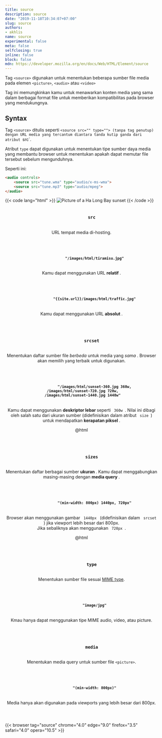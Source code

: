 ```yaml
---
title: source
description: source
date: "2019-11-18T10:34:07+07:00"
slug: source
authors:
- akhlis
name: source
experimental: false
meta: false
selfclosing: true
inline: false
block: false
mdn: https://developer.mozilla.org/en/docs/Web/HTML/Element/source
---
```


Tag `<source>` digunakan untuk menentukan beberapa sumber file media pada elemen `<picture>`, `<audio>` atau `<video>`

Tag ini memungkinkan kamu untuk menawarkan konten media yang sama dalam berbagai format file untuk memberikan kompatibilitas pada browser yang mendukungnya.

## Syntax

Tag `<source>` ditulis seperti `<source src="" type=""> (tanpa tag penutup) dengan URL media yang tercantum diantara tanda kutip ganda dari atribut `src`.

Atribut `type` dapat digunakan untuk menentukan tipe sumber daya media yang membantu browser untuk menentukan apakah dapat memutar file tersebut sebelum mengunduhnya.

Seperti ini:
```html
<audio controls>
	<source src="tune.wma" type="audio/x-ms-wma">
	<source src="tune.mp3" type="audio/mpeg">
</audio>
```

{{< code lang="html" >}}
<picture>
  <source media="(min-width: 800px)" srcset="/images/html/sunset-360.jpg 360w,
    /images/html/sunset-720.jpg 720w,
    /images/html/sunset-1440.jpg 1440w" sizes="33.3vw">
  <source srcset="/images/html/sunset-720.jpg 2x,
    /images/html/sunset-360.jpg 1x">
  <img src="/images/html/sunset.jpg" alt="Picture of a Ha Long Bay sunset">
</picture>
{{< /code >}}

<article id="source-src" class="attribute">
  <header class="attribute__header">
    <h3 class="attribute__name">
      <code class="tag" data-tooltip="Click to copy" data-clipboard-text="src">
        src
      </code>
    </h3>
    <div class="attribute__description">
      <p>URL tempat media di-hosting.</p>
    </div>
  </header>
  <div class="attribute__values">
    <article id="source-src-imagestiramisujpg" class="value">
      <header class="value__header">
        <h4 class="value__name">
          <code class="tag" data-tooltip="Click to copy src=&quot;/images/html/tiramisu.jpg&quot;"
            data-clipboard-text="src=&quot;/images/html/tiramisu.jpg&quot;">
            "/images/html/tiramisu.jpg"
          </code>
        </h4>
        <div class="value__description">
          <p>Kamu dapat menggunakan URL <strong> relatif </strong>.</p>
        </div>
      </header>
      <aside class="value__preview">
        <div class="value__output">
          <source src="/images/html/tiramisu.jpg">
          </source>
        </div>
      </aside>
    </article>
    <article id="source-src-siteurlimagestrafficjpg" class="value">
      <header class="value__header">
        <h4 class="value__name">
          <code class="tag" data-tooltip="Click to copy src=&quot;{{site.url}}/images/html/traffic.jpg&quot;"
            data-clipboard-text="src=&quot;{{site.url}}/images/html/traffic.jpg&quot;">
            "{{site.url}}/images/html/traffic.jpg"
          </code>
        </h4>
        <div class="value__description">
          <p>Kamu dapat menggunakan URL <strong> absolut </strong>.</p>
        </div>
      </header>
      <aside class="value__preview">
        <div class="value__output">
          <source src="{{site.url}}/images/html/traffic.jpg">
          </source>
        </div>
      </aside>
    </article>
  </div>
</article>
<article id="source-srcset" class="attribute">
  <header class="attribute__header">
    <h3 class="attribute__name">
      <code class="tag" data-tooltip="Click to copy" data-clipboard-text="srcset">
        srcset
      </code>
    </h3>
    <div class="attribute__description">
      <p>Menentukan daftar sumber file <em> berbeda </em> untuk media yang <em> sama </em>. Browser akan memilih yang terbaik untuk digunakan.</p>
    </div>
  </header>
  <div class="attribute__values">
    <article id="source-srcset-imagessunset-360jpg-360w-imagessunset-720jpg-720w-imagessunset-1440jpg-1440w"
      class="value">
      <header class="value__header">
        <h4 class="value__name">
          <code class="tag"
            data-tooltip="Click to copy srcset=&quot;/images/html/sunset-360.jpg 360w, /images/html/sunset-720.jpg 720w, /images/html/sunset-1440.jpg 1440w&quot;"
            data-clipboard-text="srcset=&quot;/images/html/sunset-360.jpg 360w, /images/html/sunset-720.jpg 720w, /images/html/sunset-1440.jpg 1440w&quot;">
            "/images/html/sunset-360.jpg 360w,<br> /images/html/sunset-720.jpg 720w,<br> /images/html/sunset-1440.jpg 1440w"
          </code>
        </h4>
        <div class="value__description">
          <p>Kamu dapat menggunakan <strong> deskriptor lebar </strong> seperti <code> 360w </code>. Nilai ini dibagi oleh salah satu dari ukuran sumber (didefinisikan dalam atribut <code> size </code>) untuk mendapatkan <strong> kerapatan piksel </strong>.</p>
          <p>@html</p>
        </div>
      </header>
      <aside class="value__preview">
        <div class="value__output">
          <source srcset="/images/html/sunset-360.jpg 360w, /images/html/sunset-720.jpg 720w, /images/html/sunset-1440.jpg 1440w">
          </source>
        </div>
      </aside>
    </article>
  </div>
</article>
<article id="source-sizes" class="attribute">
  <header class="attribute__header">
    <h3 class="attribute__name">
      <code class="tag" data-tooltip="Click to copy" data-clipboard-text="sizes">
        sizes
      </code>
    </h3>
    <div class="attribute__description">
      <p>Menentukan daftar berbagai sumber <strong> ukuran </strong>. Kamu dapat menggabungkan masing-masing dengan <strong> media query </strong>.</p>
    </div>
  </header>
  <div class="attribute__values">
    <article id="source-sizes-min-width-800px-1440px-720px" class="value">
      <header class="value__header">
        <h4 class="value__name">
          <code class="tag" data-tooltip="Click to copy sizes=&quot;(min-width: 800px) 1440px, 720px&quot;"
            data-clipboard-text="sizes=&quot;(min-width: 800px) 1440px, 720px&quot;">
            "(min-width: 800px) 1440px, 720px"
          </code>
        </h4>
        <div class="value__description">
          <p>Browser akan menggunakan gambar <code> 1440px </code> (didefinisikan dalam <code> srcset </code>) jika viewport lebih besar dari 800px. <br> Jika sebaliknya akan menggunakan <code> 720px </code>.</p>
          <p>@html</p>
        </div>
      </header>
      <aside class="value__preview">
        <div class="value__output">
          <source sizes="(min-width: 800px) 1440px, 720px">
          </source>
        </div>
      </aside>
    </article>
  </div>
</article>
<article id="source-type" class="attribute">
  <header class="attribute__header">
    <h3 class="attribute__name">
      <code class="tag" data-tooltip="Click to copy" data-clipboard-text="type">
        type
      </code>
    </h3>
    <div class="attribute__description">
      <p>Menentukan sumber file sesuai <a href="https://www.iana.org/assignments/media-types/media-types.xhtml">MIME type</a>.</p>
    </div>
  </header>
  <div class="attribute__values">
    <article id="source-type-imagejpg" class="value">
      <header class="value__header">
        <h4 class="value__name">
          <code class="tag" data-tooltip="Click to copy type=&quot;image/jpg&quot;"
            data-clipboard-text="type=&quot;image/jpg&quot;">
            "image/jpg"
          </code>
        </h4>
        <div class="value__description">
          <p>Kmau hanya dapat menggunakan tipe MIME audio, video, atau picture.</p>
        </div>
      </header>
      <aside class="value__preview">
        <div class="value__output">
          <source type="image/jpg">
          </source>
        </div>
      </aside>
    </article>
  </div>
</article>
<article id="source-media" class="attribute">
  <header class="attribute__header">
    <h3 class="attribute__name">
      <code class="tag" data-tooltip="Click to copy" data-clipboard-text="media">
        media
      </code>
    </h3>
    <div class="attribute__description">
      <p>Menentukan media query untuk sumber file <code>&lt;picture&gt;</code>.</p>
    </div>
  </header>
  <div class="attribute__values">
    <article id="source-media-min-width-800px" class="value">
      <header class="value__header">
        <h4 class="value__name">
          <code class="tag" data-tooltip="Click to copy media=&quot;(min-width: 800px)&quot;"
            data-clipboard-text="media=&quot;(min-width: 800px)&quot;">
            "(min-width: 800px)"
          </code>
        </h4>
        <div class="value__description">
          <p>Media hanya akan digunakan pada viewports yang lebih besar dari 800px.</p>
        </div>
      </header>
      <aside class="value__preview">
        <div class="value__output">
          <source media="(min-width: 800px)">
          </source>
        </div>
      </aside>
    </article>
  </div>
</article>


{{< browser tag="source" chrome="4.0" edge="9.0" firefox="3.5" safari="4.0" opera="10.5" >}}